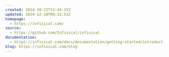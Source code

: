```yaml
---
created: 2024-10-22T13:44:15Z
updated: 2024-12-10T08:32:53Z
homepage:
  - https://infisical.com/
source:
  - https://github.com/Infisical/infisical
documentation:
  - https://infisical.com/docs/documentation/getting-started/introduction
blog: https://infisical.com/blog
---
```

